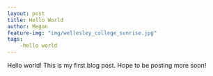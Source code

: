 ```yaml
---
layout: post
title: Hello World
author: Megan
feature-img: "img/wellesley_college_sunrise.jpg"
tags:
    -hello world
---
```

Hello world! This is my first blog post. Hope to be posting more soon!